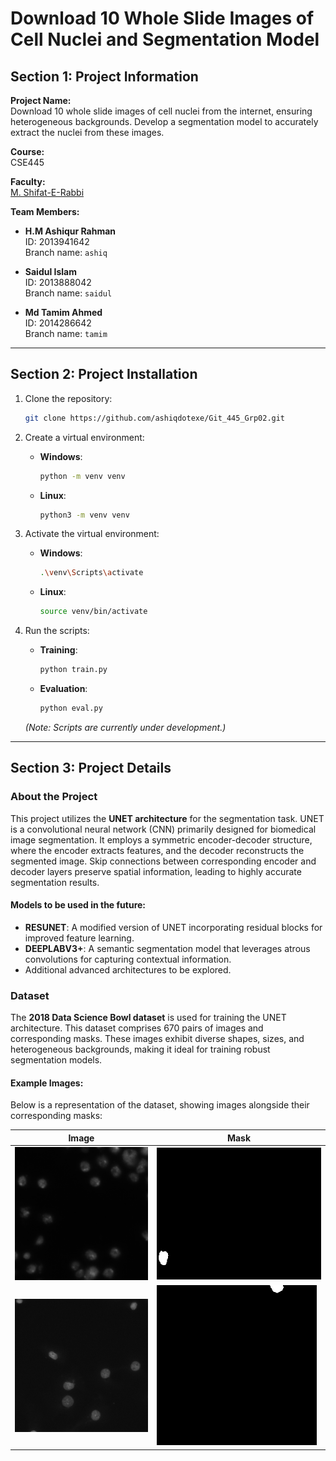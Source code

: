 
# Download 10 Whole Slide Images of Cell Nuclei and Segmentation Model

## Section 1: Project Information

**Project Name:**  
Download 10 whole slide images of cell nuclei from the internet, ensuring heterogeneous backgrounds. Develop a segmentation model to accurately extract the nuclei from these images.

**Course:**  
CSE445

**Faculty:**  
[M. Shifat-E-Rabbi](https://sites.google.com/view/m-shifat-e-rabbi/home)

**Team Members:**  
- **H.M Ashiqur Rahman**  
  ID: 2013941642  
  Branch name: `ashiq`

- **Saidul Islam**  
  ID: 2013888042  
  Branch name: `saidul`

- **Md Tamim Ahmed**  
  ID: 2014286642  
  Branch name: `tamim`

---

## Section 2: Project Installation

1. Clone the repository:
   ```bash
   git clone https://github.com/ashiqdotexe/Git_445_Grp02.git
   ```

2. Create a virtual environment:
   - **Windows**:
     ```bash
     python -m venv venv
     ```
   - **Linux**:
     ```bash
     python3 -m venv venv
     ```

3. Activate the virtual environment:
   - **Windows**:
     ```bash
     .\venv\Scripts\activate
     ```
   - **Linux**:
     ```bash
     source venv/bin/activate
     ```

4. Run the scripts:
   - **Training**:
     ```bash
     python train.py
     ```
   - **Evaluation**:
     ```bash
     python eval.py
     ```

   *(Note: Scripts are currently under development.)*

---

## Section 3: Project Details

### About the Project

This project utilizes the **UNET architecture** for the segmentation task. UNET is a convolutional neural network (CNN) primarily designed for biomedical image segmentation. It employs a symmetric encoder-decoder structure, where the encoder extracts features, and the decoder reconstructs the segmented image. Skip connections between corresponding encoder and decoder layers preserve spatial information, leading to highly accurate segmentation results.

#### Models to be used in the future:

- **RESUNET**: A modified version of UNET incorporating residual blocks for improved feature learning.
- **DEEPLABV3+**: A semantic segmentation model that leverages atrous convolutions for capturing contextual information.
- Additional advanced architectures to be explored.

### Dataset

The **2018 Data Science Bowl dataset** is used for training the UNET architecture. This dataset comprises 670 pairs of images and corresponding masks. These images exhibit diverse shapes, sizes, and heterogeneous backgrounds, making it ideal for training robust segmentation models.

#### Example Images:

Below is a representation of the dataset, showing images alongside their corresponding masks:

| **Image**                | **Mask**                |
|---------------------------|-------------------------|
| ![Image1](Dataset\train\Images\0a7d30b252359a10fd298b638b90cb9ada3acced4e0c0e5a3692013f432ee4e9.png)             | ![Mask1](Dataset\train\masks\0a056bcf04e0a5841590d9068e53967fab4f0c37936b8736c659620c1305e82a.png)            |
| ![Image2](Dataset\train\Images\0acd2c223d300ea55d0546797713851e818e5c697d073b7f4091b96ce0f3d2fe.png)             | ![Mask2](Dataset\train\masks\0adbf56cd182f784ca681396edc8b847b888b34762d48168c7812c79d145aa07.png)            |


